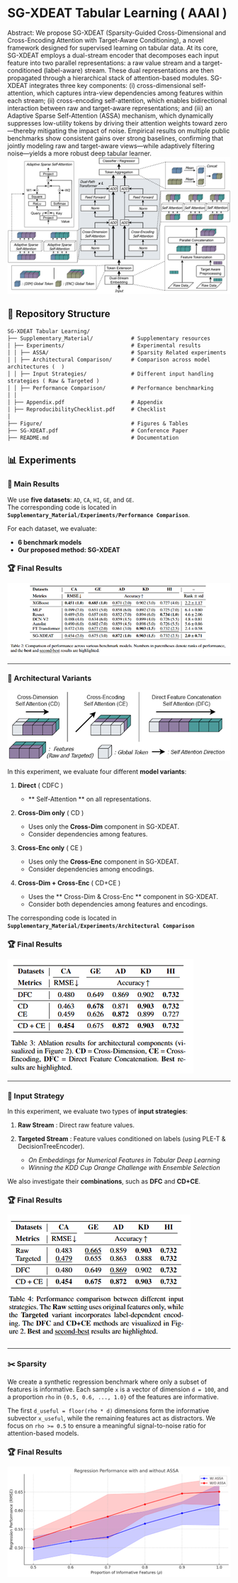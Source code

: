 # SG-XDEAT Tabular Learning ( AAAI )

Abstract: We propose SG-XDEAT (Sparsity-Guided Cross-Dimensional and Cross-Encoding Attention with Target-Aware Conditioning), a novel framework designed for supervised learning on tabular data. At its core, SG-XDEAT employs a dual-stream encoder that decomposes each input feature into two parallel representations: a raw value stream and a target-conditioned (label-aware) stream. These dual representations are then propagated through a hierarchical stack of attention-based modules. SG-XDEAT integrates three key components: (i) cross-dimensional self-attention, which captures intra-view dependencies among features within each stream; (ii) cross-encoding self-attention, which enables bidirectional interaction between raw and target-aware representations; and (iii) an Adaptive Sparse Self-Attention (ASSA) mechanism, which dynamically suppresses low-utility tokens by driving their attention weights toward zero—thereby mitigating the impact of noise. Empirical results on multiple public benchmarks show consistent gains over strong baselines, confirming that jointly modeling raw and target-aware views—while adaptively filtering noise—yields a more robust deep tabular learner.
![](Figure/SG_XDEAT.png)

## 📂 Repository Structure
```
SG-XDEAT Tabular Learning/
├── Supplementary_Material/            # Supplementary resources
│ ├── Experiments/                     # Experimental results
│ │ ├── ASSA/                          # Sparsity Related experiments
│ │ ├── Architectural Comparison/      # Comparison across model architectures (  )
│ │ ├── Input Strategies/              # Different input handling strategies ( Raw & Targeted )
│ │ ├── Performance Comparison/        # Performance benchmarking
│ │
│ ├── Appendix.pdf                     # Appendix
│ ├── ReproducibilityChecklist.pdf     # Checklist
│
├── Figure/                            # Figures & Tables
├── SG-XDEAT.pdf                       # Conference Paper
├── README.md                          # Documentation
```

## 📊 Experiments
### 🔑 Main Results
We use **five datasets**: `AD`, `CA`, `HI`, `GE`, and `GE`.  
The corresponding code is located in **`Supplementary_Material/Experiments/Performance Comparison`**.  

For each dataset, we evaluate:  
- **6 benchmark models**  
- **Our proposed method: SG-XDEAT**

### 🏆 Final Results
![](Figure/Performance.png)

---
### 🔀 Architectural Variants
![](Figure/Ablation_fig.png)

In this experiment, we evaluate four different **model variants**:

1. **Direct**  ( CDFC )
   - ** Self-Attention ** on all representations.

2. **Cross-Dim only**  ( CD )
   - Uses only the **Cross-Dim** component in SG-XDEAT.
   - Consider dependencies among features.

3. **Cross-Enc only**  ( CE )
   - Uses only the **Cross-Enc** component in SG-XDEAT.
   - Consider dependencies among encodings.
  
4. **Cross-Dim + Cross-Enc**  ( CD+CE )
   - Uses the ** Cross-Dim & Cross-Enc ** component in SG-XDEAT.
   - Consider both dependencies among features and encodings.

The corresponding code is located in **`Supplementary_Material/Experiments/Architectural Comparison`**

### 🏆 Final Results
![](Figure/Ablation.png)

---
### 🎯 Input Strategy
In this experiment, we evaluate two types of **input strategies**:

1. **Raw Stream** : Direct raw feature values.  

2. **Targeted Stream** : Feature values conditioned on labels (using PLE-T & DecisionTreeEncoder).
     - *On Embeddings for Numerical Features in Tabular Deep Learning*  
     - *Winning the KDD Cup Orange Challenge with Ensemble Selection*  

We also investigate their **combinations**, such as **DFC** and **CD+CE**.

### 🏆 Final Results
![Input Strategy Results](Figure/Input_Strategy.png)

---
### ✂️ Sparsity
We create a synthetic regression benchmark where only a subset of features is informative. Each sample `x` is a vector of dimension `d = 100`, and a proportion `rho` in `{0.5, 0.6, ..., 1.0}` of the features are informative. 

The first `d_useful = floor(rho * d)` dimensions form the informative subvector `x_useful`, while the remaining features act as distractors. We focus on `rho >= 0.5` to ensure a meaningful signal-to-noise ratio for attention-based models.



### 🏆 Final Results
![](Figure/ASSA.png)
